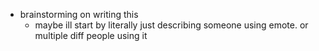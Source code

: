   * brainstorming on writing this
    * maybe ill start by literally just describing someone using emote. or multiple diff people using it